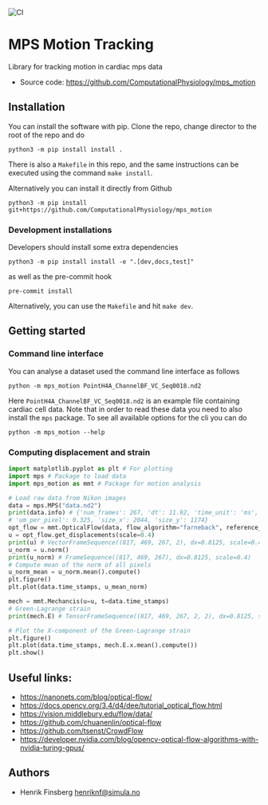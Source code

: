 ![CI](https://github.com/ComputationalPhysiology/mps_motion/workflows/CI/badge.svg)

# MPS Motion Tracking

Library for tracking motion in cardiac mps data


* Source code: https://github.com/ComputationalPhysiology/mps_motion

## Installation

You can install the software with pip. Clone the repo, change director to the root of the repo and do
```
python3 -m pip install install .
```
There is also a `Makefile` in this repo, and the same instructions can be executed using the command `make install`.

Alternatively you can install it directly from Github
```
python3 -m pip install git+https://github.com/ComputationalPhysiology/mps_motion
```

### Development installations
Developers should install some extra dependencies
```
python3 -m pip install install -e ".[dev,docs,test]"
```
as well as the pre-commit hook
```
pre-commit install
```
Alternatively, you can use the `Makefile` and hit `make dev`.

## Getting started


### Command line interface
You can analyse a dataset used the command line interface as follows
```
python -m mps_motion PointH4A_ChannelBF_VC_Seq0018.nd2
```
Here `PointH4A_ChannelBF_VC_Seq0018.nd2` is an example file containing cardiac cell data.
Note that in order to read these data you need to also install the `mps` package.
To see all available options for the cli you can do
```
python -m mps_motion --help
```

### Computing displacement and strain
```python
import matplotlib.pyplot as plt # For plotting
import mps # Package to load data
import mps_motion as mmt # Package for motion analysis

# Load raw data from Nikon images
data = mps.MPS("data.nd2")
print(data.info) # {'num_frames': 267, 'dt': 11.92, 'time_unit': 'ms',
# 'um_per_pixel': 0.325, 'size_x': 2044, 'size_y': 1174}
opt_flow = mmt.OpticalFlow(data, flow_algorithm="farneback", reference_frame=0)
u = opt_flow.get_displacements(scale=0.4)
print(u) # VectorFrameSequence((817, 469, 267, 2), dx=0.8125, scale=0.4)
u_norm = u.norm()
print(u_norm) # FrameSequence((817, 469, 267), dx=0.8125, scale=0.4)
# Compute mean of the norm of all pixels
u_norm_mean = u_norm.mean().compute()
plt.figure()
plt.plot(data.time_stamps, u_mean_norm)

mech = mmt.Mechancis(u=u, t=data.time_stamps)
# Green-Lagrange strain
print(mech.E) # TensorFrameSequence((817, 469, 267, 2, 2), dx=0.8125, scale=0.4)

# Plot the X-component of the Green-Lagrange strain
plt.figure()
plt.plot(data.time_stamps, mech.E.x.mean().compute())
plt.show()
```



## Useful links:

- <https://nanonets.com/blog/optical-flow/>
- https://docs.opencv.org/3.4/d4/dee/tutorial_optical_flow.html
- <https://vision.middlebury.edu/flow/data/>
- <https://github.com/chuanenlin/optical-flow>
- <https://github.com/tsenst/CrowdFlow>
- <https://developer.nvidia.com/blog/opencv-optical-flow-algorithms-with-nvidia-turing-gpus/>



## Authors

- Henrik Finsberg henriknf@simula.no

